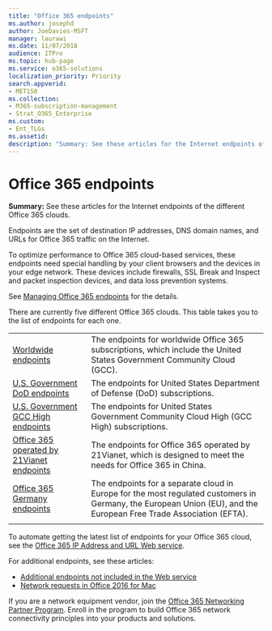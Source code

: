 ```yaml
---
title: "Office 365 endpoints"
ms.author: josephd
author: JoeDavies-MSFT
manager: laurawi
ms.date: 11/07/2018
audience: ITPro
ms.topic: hub-page
ms.service: o365-solutions
localization_priority: Priority
search.appverid:
- MET150
ms.collection: 
- M365-subscription-management
- Strat_O365_Enterprise
ms.custom:
- Ent_TLGs
ms.assetid: 
description: "Summary: See these articles for the Internet endpoints of the different Office 365 clouds."
---
```


# Office 365 endpoints

**Summary:** See these articles for the Internet endpoints of the different Office 365 clouds.
  
Endpoints are the set of destination IP addresses, DNS domain names, and URLs for Office 365 traffic on the Internet. 

To optimize performance to Office 365 cloud-based services, these endpoints need special handling by your client browsers and the devices in your edge network. These devices include firewalls, SSL Break and Inspect and packet inspection devices, and data loss prevention systems.

See [Managing Office 365 endpoints](managing-office-365-endpoints.md) for the details.

There are currently five different Office 365 clouds. This table takes you to the list of endpoints for each one.

|||
|:-------|:-----|
| [Worldwide endpoints](urls-and-ip-address-ranges.md) | The endpoints for worldwide Office 365 subscriptions, which include the United States Government Community Cloud (GCC). |
| [U.S. Government DoD endpoints](office-365-u-s-government-dod-endpoints.md) | The endpoints for United States Department of Defense (DoD) subscriptions. |
| [U.S. Government GCC High endpoints](office-365-u-s-government-gcc-high-endpoints.md) | The endpoints for United States Government Community Cloud High (GCC High) subscriptions. |
| [Office 365 operated by 21Vianet endpoints](urls-and-ip-address-ranges-21vianet.md) | The endpoints for Office 365 operated by 21Vianet, which is designed to meet the needs for Office 365 in China. |
| [Office 365 Germany endpoints](office-365-germany-endpoints.md) | The endpoints for a separate cloud in Europe for the most regulated customers in Germany, the European Union (EU), and the European Free Trade Association (EFTA). |
|||

To automate getting the latest list of endpoints for your Office 365 cloud, see the [Office 365 IP Address and URL Web service](office-365-ip-web-service.md).

For additional endpoints, see these articles:

- [Additional endpoints not included in the Web service](additional-office365-ip-addresses-and-urls.md)
- [Network requests in Office 2016 for Mac](network-requests-in-office-2016-for-mac.md)

If you are a network equipment vendor, join the [Office 365 Networking Partner Program](office-365-networking-partner-program.md). Enroll in the program to build Office 365 network connectivity principles into your products and solutions. 
